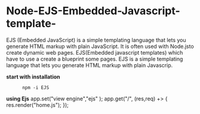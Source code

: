 # Node-EJS-Embedded-Javascript-template-
EJS (Embedded JavaScript) is a simple templating language that lets you generate HTML markup with plain JavaScript. It is often used with Node.jsto create dynamic web pages.
EJS(Embedded javascript templates) which have to use a create a blueprint some pages.
EJS is a simple templating language that lets you generate HTML markup with plain Javascrip.

**start with installation**
          
          npm -i EJS


**using Ejs**
        app.set("view engine","ejs" );
        app.get("/", (res,req) +> {
             res.render("home.js");
        });
